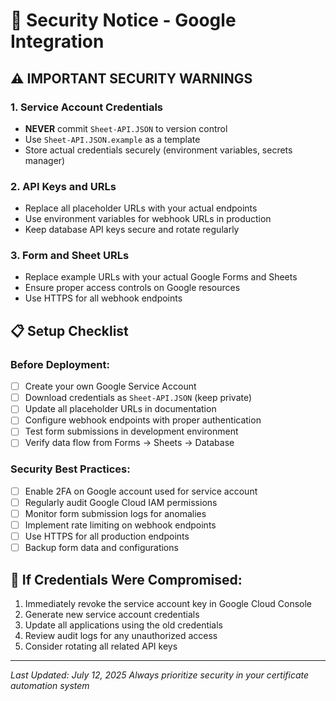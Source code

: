 # 🔐 Security Notice - Google Integration

## ⚠️ IMPORTANT SECURITY WARNINGS

### 1. Service Account Credentials
- **NEVER** commit `Sheet-API.JSON` to version control
- Use `Sheet-API.JSON.example` as a template
- Store actual credentials securely (environment variables, secrets manager)

### 2. API Keys and URLs
- Replace all placeholder URLs with your actual endpoints
- Use environment variables for webhook URLs in production
- Keep database API keys secure and rotate regularly

### 3. Form and Sheet URLs
- Replace example URLs with your actual Google Forms and Sheets
- Ensure proper access controls on Google resources
- Use HTTPS for all webhook endpoints

## 📋 Setup Checklist

### Before Deployment:
- [ ] Create your own Google Service Account
- [ ] Download credentials as `Sheet-API.JSON` (keep private)
- [ ] Update all placeholder URLs in documentation
- [ ] Configure webhook endpoints with proper authentication
- [ ] Test form submissions in development environment
- [ ] Verify data flow from Forms → Sheets → Database

### Security Best Practices:
- [ ] Enable 2FA on Google account used for service account
- [ ] Regularly audit Google Cloud IAM permissions
- [ ] Monitor form submission logs for anomalies
- [ ] Implement rate limiting on webhook endpoints
- [ ] Use HTTPS for all production endpoints
- [ ] Backup form data and configurations

## 🚨 If Credentials Were Compromised:
1. Immediately revoke the service account key in Google Cloud Console
2. Generate new service account credentials
3. Update all applications using the old credentials
4. Review audit logs for any unauthorized access
5. Consider rotating all related API keys

---
*Last Updated: July 12, 2025*
*Always prioritize security in your certificate automation system*
